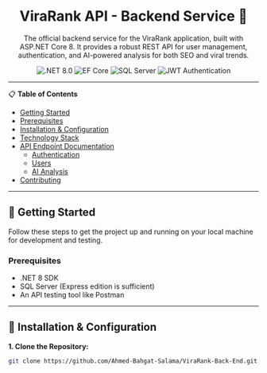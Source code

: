 <div align="center">
<h1>ViraRank API - Backend Service 🚀</h1>
<p>
The official backend service for the ViraRank application, built with ASP.NET Core 8. It provides a robust REST API for user management, authentication, and AI-powered analysis for both SEO and viral trends.
</p>

<p>
<img src="https://img.shields.io/badge/.NET-8.0-blueviolet" alt=".NET 8.0">
<img src="https://img.shields.io/badge/Entity%20Framework-Core-blue" alt="EF Core">
<img src="https://img.shields.io/badge/SQL%20Server-Used-red" alt="SQL Server">
<img src="https://img.shields.io/badge/Authentication-JWT-green" alt="JWT Authentication">
</p>
</div>

---

📋 **Table of Contents**
- [Getting Started](#-getting-started)
- [Prerequisites](#prerequisites)
- [Installation & Configuration](#-installation--configuration)
- [Technology Stack](#️-technology-stack)
- [API Endpoint Documentation](#-api-endpoint-documentation)
  - [Authentication](#authentication)
  - [Users](#users)
  - [AI Analysis](#ai-analysis)
- [Contributing](#-contributing)

---

## 🏁 Getting Started
Follow these steps to get the project up and running on your local machine for development and testing.

### Prerequisites
- .NET 8 SDK  
- SQL Server (Express edition is sufficient)  
- An API testing tool like Postman  

---

## 🔧 Installation & Configuration

**1. Clone the Repository:**
```bash
git clone https://github.com/Ahmed-Bahgat-Salama/ViraRank-Back-End.git
